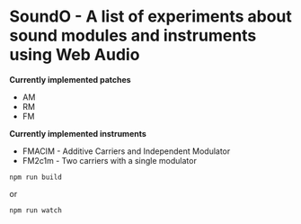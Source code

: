 # SoundO - A list of experiments about sound modules and instruments using Web Audio

**Currently implemented patches**
* AM 
* RM
* FM

**Currently implemented instruments**
* FMACIM - Additive Carriers and Independent Modulator
* FM2c1m - Two carriers with a single modulator

```
npm run build
```

or

```
npm run watch
```

